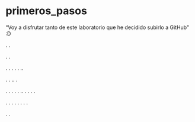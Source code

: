 # primeros_pasos
“Voy a disfrutar tanto de este laboratorio que he decidido subirlo a GitHub" :D

.
.













.
.







.
.
.
.
.
..

.
.
..
.

.
.
.
.
.
..
.
.
.
.


.
.
.
.
.
.
.
.

.
.

